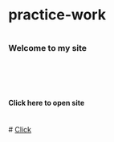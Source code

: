 # practice-work

# <h3>Welcome to my site</h3>
<br><br>
# <h4>Click here to open site</h4>
<br>
# <a href="file:///C:/Users/ma859/Downloads/templatemo_458_lavish/index.html">Click</a>
